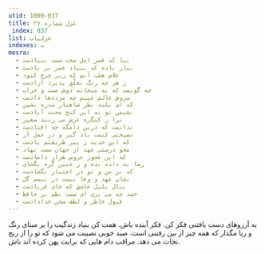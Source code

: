 ```yaml
---
utid: 1000-037
title: غزل شماره ۳۷
_index: 037
list: غزلیات
indexes: ت
mesra:
  - بیا که قصر امل سخت سست بنیادست
  - بیار باده که بنیاد عمر بر بادست
  - غلام همّت آنم که زیر چرخ کبود
  - ز هر چه رنگ تعلّق پذیرد آزادست
  - چه گویمت که به میخانه دوش مست و خراب
  - سروش عالم غیبم چه مژده‌ها دادست
  - که ای بلند نظر شاهباز سدره نشین
  - نشیمن تو نه این کنج محنت آبادست
  - ترا ز کنگره عرش می زنند صفیر
  - ندانمت که درین دامگه چه افتادست
  - نصیحتی کنمت یاد گیر و در عمل آر
  - که این حدیث ز پیر طریقتم یادست
  - مجو درستی عهد از جهان سست نهاد
  - که این عجوز عروس هزار دامادست
  - رضا به داده بده و ز جبین گره بگشای
  - که بر من و تو در اختیار نگشادست
  - نشان عهد و وفا نیست در تبسم گل
  - بنال بلبل عاشق که جای فریادست
  - حسد چه می بری ای سست نظم بر حافظ
  - قبول خاطر و لطف سخن خدادادست
---
```

به آرزوهای دست یافتنی فکر کن. فکر آینده باش. همت کن بنیاد زندگیت را بر مبنای رنگ و ریا مگذار که همه چیز از بین رفتنی است. صید خوبی نصیبت می شود که تو را از رنج نجات می دهد. مراقب دام هایی که برایت پهن کرده اند باش.
